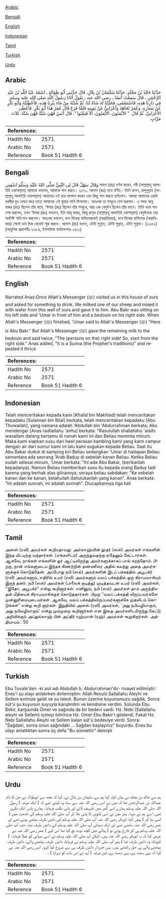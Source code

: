 [Arabic](#arabic)

[Bengali](#bengali)

[English](#english)

[Indonesian](#indonesian)

[Tamil](#tamil)

[Turkish](#turkish)

[Urdu](#urdu)

## Arabic


<div dir="rtl" lang="ar" style={{fontSize:'larger',backgroundColor:'#f8f9fa',padding:20}}>
حَدَّثَنَا خَالِدُ بْنُ مَخْلَدٍ، حَدَّثَنَا سُلَيْمَانُ بْنُ بِلاَلٍ، قَالَ حَدَّثَنِي أَبُو طَوَالَةَ ـ اسْمُهُ عَبْدُ اللَّهِ بْنُ عَبْدِ الرَّحْمَنِ ـ قَالَ سَمِعْتُ أَنَسًا ـ رضى الله عنه ـ يَقُولُ أَتَانَا رَسُولُ اللَّهِ صلى الله عليه وسلم فِي دَارِنَا هَذِهِ، فَاسْتَسْقَى، فَحَلَبْنَا لَهُ شَاةً لَنَا، ثُمَّ شُبْتُهُ مِنْ مَاءِ بِئْرِنَا هَذِهِ، فَأَعْطَيْتُهُ وَأَبُو بَكْرٍ عَنْ يَسَارِهِ، وَعُمَرُ تُجَاهَهُ وَأَعْرَابِيٌّ عَنْ يَمِينِهِ فَلَمَّا فَرَغَ قَالَ عُمَرُ هَذَا أَبُو بَكْرٍ‏.‏ فَأَعْطَى الأَعْرَابِيَّ، ثُمَّ قَالَ ‏ "‏ الأَيْمَنُونَ، الأَيْمَنُونَ، أَلاَ فَيَمِّنُوا ‏"‏‏.‏ قَالَ أَنَسٌ فَهْىَ سُنَّةٌ فَهْىَ سُنَّةٌ‏.‏ ثَلاَثَ مَرَّاتٍ‏.‏
</div>
<div style={{backgroundColor:'#f8f9fa',padding:20, marginBottom: 10}}><table> <thead> <tr> <th>References:</th> <th></th> </tr> </thead> <tbody><tr><td>Hadith No</td><td>2571</td></tr><tr><td>Arabic No</td><td>2571</td></tr><tr><td>Reference</td><td>Book 51 Hadith 6</td></tr></tbody></table></div>

## Bengali


<div dir="ltr" lang="bn" style={{fontSize:'larger',backgroundColor:'#f8f9fa',padding:20}}>
وَقَالَ سَهْلٌ قَالَ لِي النَّبِيُّ صَلَّى اللهُ عَلَيْهِ وَسَلَّمَ اسْقِنِي সাহল (রাঃ) বর্ণনা করেন, নবী (সাল্লাল্লাহু আলাইহি ওয়াসাল্লাম) আমাকে বললেন, আমাকে পান করাও। ২৫৭১. আনাস (রাঃ) হতে বর্ণিত। তিনি বলেন, রাসূলুল্লাহ (সাল্লাল্লাহু আলাইহি ওয়াসাল্লাম) আমাদের এই ঘরে আগমন করেন এবং কিছু পান করতে চাইলেন। আমরা আমাদের একটা বকরীর দুধ দোহন করে তাতে আমাদের এই কুয়ার পানি মিশালাম। অতঃপর তা সম্মুখে পেশ করলাম। এ সময় আবূ বাকর (রাঃ) ছিলেন তাঁর বামে, ‘উমার (রাঃ) ছিলেন তাঁর সম্মুখে, আর এক বেদুঈন ছিলেন তাঁর ডানে। তিনি যখন পান শেষ করলেন, তখন ‘উমার (রাঃ) বললেন, ইনি আবূ বাকর, কিন্তু রাসূল (সাল্লাল্লাহু আলাইহি ওয়াসাল্লাম) বেদুঈনকে তার অবশিষ্ট পানি দান করলেন। অতঃপর বললেন, ডান দিকের ব্যক্তিদেরকেই (অগ্রাধিকার), ডান দিকের ব্যক্তিদের (অগ্রাধিকার) শোন! ডান দিক থেকেই শুরু করবে। আনাস (রাঃ) বলেন, এটাই সুন্নাত, এটাই সুন্নাত, এটাই সুন্নাত। (২৩৫২) (আধুনিক প্রকাশনীঃ ২৩৮৪, ইসলামিক ফাউন্ডেশনঃ ২৪০১)
</div>
<div style={{backgroundColor:'#f8f9fa',padding:20, marginBottom: 10}}><table> <thead> <tr> <th>References:</th> <th></th> </tr> </thead> <tbody><tr><td>Hadith No</td><td>2571</td></tr><tr><td>Arabic No</td><td>2571</td></tr><tr><td>Reference</td><td>Book 51 Hadith 6</td></tr></tbody></table></div>

## English


<div dir="ltr" lang="en" style={{fontSize:'larger',backgroundColor:'#f8f9fa',padding:20}}>
Narrated Anas:Once Allah's Messenger (ﷺ) visited us in this house of ours and asked for something to drink. We milked one of our sheep and mixed it with water from this well of ours and gave it to him. Abu Bakr was sitting on his left side and 'Umar in front of him and a bedouin on his right side. When Allah's Messenger (ﷺ) finished, 'Umar said to Allah's Messenger (ﷺ) "Here is Abu Bakr." But Allah's Messenger (ﷺ) gave the remaining milk to the bedouin and said twice, "The (persons on the) right side! So, start from the right side." Anas added, "It is a Sunna (the Prophet's traditions)" and repeated it thrice
</div>
<div style={{backgroundColor:'#f8f9fa',padding:20, marginBottom: 10}}><table> <thead> <tr> <th>References:</th> <th></th> </tr> </thead> <tbody><tr><td>Hadith No</td><td>2571</td></tr><tr><td>Arabic No</td><td>2571</td></tr><tr><td>Reference</td><td>Book 51 Hadith 6</td></tr></tbody></table></div>

## Indonesian


<div dir="ltr" lang="id" style={{fontSize:'larger',backgroundColor:'#f8f9fa',padding:20}}>
Telah menceritakan kepada kami [Khalid bin Makhlad] telah menceritakan kepadaku [Sulaiman bin Bilal] berkata, telah menceritakan kepadaku [Abu Thuwailah], yang namana adalah 'Abdullah bin 'Abdurrahman berkata; Aku mendengar [Anas radliallahu 'anhu] berkata: "Rasulullah shallallahu 'alaihi wasallam datang bertamu di rumah kami ini dan Beliau meminta minum. Maka kami siapkan susu dari hasil perasan kambing kami yang kami campur dengan air dari sumur kami ini lalu kami sugukan kepada Beliau. Saat itu Abu Bakar duduk di samping kiri Beliau sedangkan 'Umar di hadapan Beliau sementara ada seorang 'Arab Baduy di sebelah kanan Beliau. Ketika Beliau sudah selesai minum, 'Umar berkata: "Ini ada Abu Bakar, (berikanlah kepadanya). Namun Beliau memberikan susu itu kepada orang Baduy tadi karena yang berhak atas gilirannya, seraya beliau sabdakan: "Ke sebelah kanan dan ke kanan, ketahuilah dahulukanlah yang kanan". Anas berkata: "Ini adalah sunnah, ini adalah sunnah". Diucapkannya tiga kali
</div>
<div style={{backgroundColor:'#f8f9fa',padding:20, marginBottom: 10}}><table> <thead> <tr> <th>References:</th> <th></th> </tr> </thead> <tbody><tr><td>Hadith No</td><td>2571</td></tr><tr><td>Arabic No</td><td>2571</td></tr><tr><td>Reference</td><td>Book 51 Hadith 6</td></tr></tbody></table></div>

## Tamil


<div dir="ltr" lang="ta" style={{fontSize:'larger',backgroundColor:'#f8f9fa',padding:20}}>
அனஸ் (ரலி) அவர்கள் கூறியதாவது: அல்லாஹ்வின் தூதர் (ஸல்) அவர்கள் எங்களின் இந்த வீட்டிற்கு வந்தார்கள். (எங்களிடம்) அருந்துவதற்கு ஏதேனும் கேட்டார்கள். ஆகவே, நாங்கள் எங்களின் ஓர் ஆட்டிலிருந்து அவர்களுக்காகப் பால் கறந்தோம். பிறகு, நான் எங்களுடைய இந்தக் கிணற்றின் தண்ணீரை அதில் கலந்து அதை அவர்களுக்குக் கொடுத்தேன். அப்போது நபி (ஸல்) அவர்களின் இடப் பக்கத்தில் அபூபக்ர் (ரலி) அவர்களும், எதிரில் உமர் (ரலி) அவர்களும் வலப் பக்கத்தில் ஒரு கிராமவாசியும் இருந் தனர். நபி (ஸல்) அவர்கள் (பாலைக் குடித்து) முடித்தவுடன் உமர் (ரலி) அவர்கள், ‘‘இதோ, அபூபக்ர்” என்று கூறினார்கள். எனினும், நபி (ஸல்) அவர்கள் தாம் அருந்தியதன் மீதியைக் கிராமவாசிக்குக் கொடுத்தார்கள். பிறகு ‘‘வலப் பக்கத்தி லிருப்பவர்களே முன்னுரிமையுடைவர்கள். ஆகவே, வலப் பக்கத்திலிருப்பவர்களுக்கே முதலிடம் கொடுங்கள்” என்று கூறி னார்கள். இறுதியில் அனஸ் (ரலி) அவர்கள், ‘அது நபிவழியாகும், அது நபிவழியாகும்’ என்று மும்முறை கூறினார்கள் என இதை அவர்களிடமிருந்து கேட்டு அறிவிக்கும் அப்துல்லாஹ் பின் அப்திர் ரஹ்மான் (ரஹ்) அவர்கள் கூறுகிறார்கள். அத்தியாயம் : 50
</div>
<div style={{backgroundColor:'#f8f9fa',padding:20, marginBottom: 10}}><table> <thead> <tr> <th>References:</th> <th></th> </tr> </thead> <tbody><tr><td>Hadith No</td><td>2571</td></tr><tr><td>Arabic No</td><td>2571</td></tr><tr><td>Reference</td><td>Book 51 Hadith 6</td></tr></tbody></table></div>

## Turkish


<div dir="ltr" lang="tr" style={{fontSize:'larger',backgroundColor:'#f8f9fa',padding:20}}>
Ebu Tuvale'den -ki asıl adı Abdullah b. Abdurrahman'dır- rivayet edilmiştir: Enes'i şu olayı anlatırken dinlemiştim: Allah Resulü Sallallahu Aleyhi ve Sellem evimize geldi ve su istedi. Bunun üzerine koyunumuzu sağdık. Sonra süt'ü şu kuyunun suyuyla karıştırdım ve kendisine verdim. Solunda Ebu Bekir, karşısında Ömer ve sağında da bir bedevi vardı. Hz. Nebi (Sallallahu aleyhi ve Sellem) içmeyi bitirince Hz. Omer Ebu Bekir'i gösterdi. Fakat Hz. Nebi Sallallahu Aleyhi ve Sellem kalan süt'ü bedeviye verdi. Sonra: "Sağdaki, sonra onun sağındaki ... Sağdan başlayınız" buyurdu. Enes bu olayı anlattıktan sonra üç defa "Bu sünnettir" demişti
</div>
<div style={{backgroundColor:'#f8f9fa',padding:20, marginBottom: 10}}><table> <thead> <tr> <th>References:</th> <th></th> </tr> </thead> <tbody><tr><td>Hadith No</td><td>2571</td></tr><tr><td>Arabic No</td><td>2571</td></tr><tr><td>Reference</td><td>Book 51 Hadith 6</td></tr></tbody></table></div>

## Urdu


<div dir="rtl" lang="ur" style={{fontSize:'larger',backgroundColor:'#f8f9fa',padding:20}}>
ہم سے خالد بن مخلد نے بیان کیا، کہا ہم سے سلیمان بن بلال نے، کہا کہ مجھ سے ابوطوالہ نے جن کا نام عبداللہ بن عبدالرحمٰن تھا کہ میں نے انس رضی اللہ عنہ سے سنا، وہ کہتے تھے کہ ( ایک مرتبہ ) رسول اللہ صلی اللہ علیہ وسلم ہمارے اسی گھر میں تشریف لائے اور پانی طلب فرمایا۔ ہمارے پاس ایک بکری تھی، اسے ہم نے دوہا۔ پھر میں نے اسی کنویں کا پانی ملا کر آپ صلی اللہ علیہ وسلم کی خدمت میں ( لسی بنا کر ) پیش کیا، ابوبکر رضی اللہ عنہ آپ صلی اللہ علیہ وسلم کی بائیں طرف بیٹھے ہوئے تھے اور عمر رضی اللہ عنہ سامنے تھے اور ایک دیہاتی آپ صلی اللہ علیہ وسلم کے دائیں طرف تھا۔ جب آپ صلی اللہ علیہ وسلم پی کر فارغ ہوئے تو ( پیالے میں کچھ دودھ بچ گیا تھا اس لیے ) عمر رضی اللہ عنہ نے عرض کیا کہ یہ ابوبکر رضی اللہ عنہ ہیں۔ لیکن آپ صلی اللہ علیہ وسلم نے اسے دیہاتی کو عطا فرمایا۔ ( کیونکہ وہ دائیں طرف تھا ) پھر آپ صلی اللہ علیہ وسلم نے فرمایا، دائیں طرف بیٹھنے والے، دائیں طرف بیٹھنے والے ہی حق رکھتے ہیں۔ پس خبردار دائیں طرف ہی سے شروع کیا کرو۔ انس رضی اللہ عنہ نے کہا کہ یہی سنت ہے، یہی سنت ہے، تین مرتبہ ( آپ نے اس بات کو دہرایا ) ۔
</div>
<div style={{backgroundColor:'#f8f9fa',padding:20, marginBottom: 10}}><table> <thead> <tr> <th>References:</th> <th></th> </tr> </thead> <tbody><tr><td>Hadith No</td><td>2571</td></tr><tr><td>Arabic No</td><td>2571</td></tr><tr><td>Reference</td><td>Book 51 Hadith 6</td></tr></tbody></table></div>